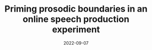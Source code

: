 ---
title: "Priming prosodic boundaries in an online speech production experiment"
collection: talks
type: "Poster presentation"
permalink: /talks/2022-09-07-bevivino-amlap-2022
venue: "Architectures and Mechanisms for Language Processing (AMLaP 28)"
date: 2022-09-07
location: "York, UK"
image: '/images/snaps/PP_EN_amlap.png'
citation: '<strong>Bevivino, D.</strong>, Hemforth, B., &amp; Turco, G. (2022, September 7). Priming prosodic boundaries in an online speech production experiment. <em>Architectures and Mechanisms for Language Processing (AMLaP 28)</em>. York, UK. [<a href=&quot;https://cnrs.hal.science/hal-03924672/document&quot;>Poster</a>]'
coauthors: 'B. Hemforth &amp; G. Turco'
category: posters
---